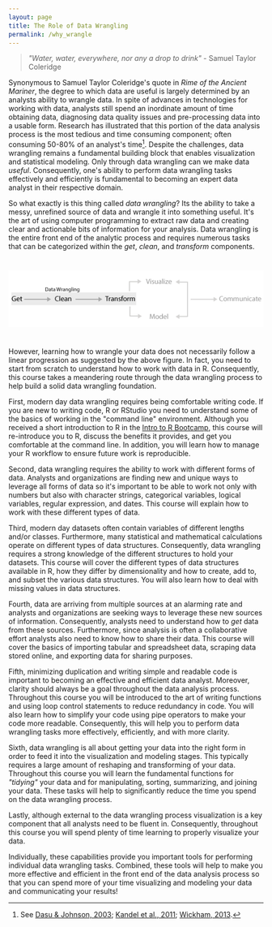 ```yaml
---
layout: page
title: The Role of Data Wrangling
permalink: /why_wrangle
---
```


> *"Water, water, everywhere, nor any a drop to drink"* - Samuel Taylor Coleridge


Synonymous to Samuel Taylor Coleridge's quote in *Rime of the Ancient Mariner*, the degree to which data are useful is largely determined by an analysts ability to wrangle data.  In spite of advances in technologies for working with data, analysts still spend an inordinate amount of time obtaining data, diagnosing data quality issues and pre-processing data into a usable form.  Research has illustrated that this portion of the data analysis process is the most tedious and time consuming component; often consuming 50-80% of an analyst's time[^elephant].  Despite the challenges, data wrangling remains a fundamental building block that enables visualization and statistical modeling. Only through data wrangling can we make data *useful*. Consequently, one's ability to perform data wrangling tasks effectively and efficiently is fundamental to becoming an expert data analyst in their respective domain.

So what exactly is this thing called *data wrangling*?  Its the ability to take a messy, unrefined source of data and wrangle it into something useful. It's the art of using computer programming to extract raw data and creating clear and actionable bits of information for your analysis. Data wrangling is the entire front end of the analytic process and requires numerous tasks that can be categorized within the *get*, *clean*, and *transform* components. 

<center>
<img src="/public/images/dataWrangling/data_wrangling.png" alt="Data wrangling process" align="middle" vspace="25">
</center>

However, learning how to wrangle your data does not necessarily follow a linear progression as suggested by the above figure. In fact, you need to start from scratch to understand how to work with data in R.  Consequently, this course takes a meandering route through the data wrangling process to help build a solid data wrangling foundation. 

First, modern day data wrangling requires being comfortable writing code. If you are new to writing code, R or RStudio you need to understand some of the basics of working in the "command line" environment. Although you received a short introduction to R in the [Intro to R Bootcamp](http://uc-r.github.io/r_bootcamp), this course will re-introduce you to R, discuss the benefits it provides, and get you comfortable at the command line.  In addition, you will learn how to manage your R workflow to ensure future work is reproducible. 

Second, data wrangling requires the ability to work with different forms of data.  Analysts and organizations are finding new and unique ways to leverage all forms of data so it's important to be able to work not only with numbers but also with character strings, categorical variables, logical variables, regular expression, and dates.  This course will explain how to work with these different types of data.

Third, modern day datasets often contain variables of different lengths and/or classes. Furthermore, many statistical and mathematical calculations operate on different types of data structures. Consequently, data wrangling requires a strong knowledge of the different structures to hold your datasets. This course will cover the different types of data structures available in R, how they differ by dimensionality and how to create, add to, and subset the various data structures. You will also learn how to deal with missing values in data structures.

Fourth, data are arriving from multiple sources at an alarming rate and analysts and organizations are seeking ways to leverage these new sources of information. Consequently, analysts need to understand how to *get* data from these sources.  Furthermore, since analysis is often a collaborative effort analysts also need to know how to share their data. This course will cover the basics of importing tabular and spreadsheet data, scraping data stored online, and exporting data for sharing purposes.

Fifth, minimizing duplication and writing simple and readable code is important to becoming an effective and efficient data analyst. Moreover, clarity should always be a goal throughout the data analysis process. Throughout this course you will be introduced to the art of writing functions and using loop control statements to reduce redundancy in code. You will also learn how to simplify your code using pipe operators to make your code more readable. Consequently, this will help you to perform data wrangling tasks more effectively, efficiently, and with more clarity.

Sixth, data wrangling is all about getting your data into the right form in order to feed it into the visualization and modeling stages. This typically requires a large amount of reshaping and transforming of your data. Throughout this course you will learn the fundamental functions for *"tidying"* your data and for manipulating, sorting, summarizing, and joining your data. These tasks will help to significantly reduce the time you spend on the data wrangling process.

Lastly, although external to the data wrangling process visualization is a key component that all analysts need to be fluent in.  Consequently, throughout this course you will spend plenty of time learning to properly visualize your data.

Individually, these capabilities provide you important tools for performing individual data wrangling tasks. Combined, these tools will help to make you more effective and efficient in the front end of the data analysis process so that you can spend more of your time visualizing and modeling your data and communicating your results!


[^elephant]: See [Dasu & Johnson, 2003](http://samples.sainsburysebooks.co.uk/9780471458647_sample_388340.pdf); [Kandel et al., 2011](http://ivi.sagepub.com/content/10/4/271.short); [Wickham, 2013](http://www.jstatsoft.org/article/view/v059i10).
